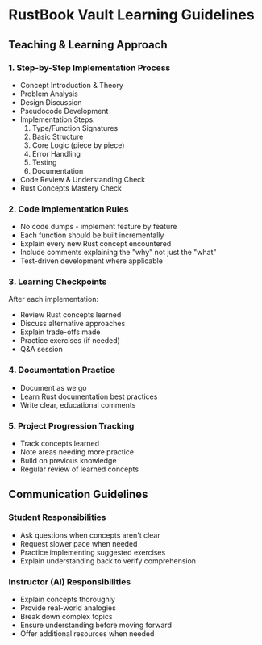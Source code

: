 # RustBook Vault Learning Guidelines

## Teaching & Learning Approach

### 1. Step-by-Step Implementation Process
- Concept Introduction & Theory
- Problem Analysis
- Design Discussion
- Pseudocode Development
- Implementation Steps:
  1. Type/Function Signatures
  2. Basic Structure
  3. Core Logic (piece by piece)
  4. Error Handling
  5. Testing
  6. Documentation
- Code Review & Understanding Check
- Rust Concepts Mastery Check

### 2. Code Implementation Rules
- No code dumps - implement feature by feature
- Each function should be built incrementally
- Explain every new Rust concept encountered
- Include comments explaining the "why" not just the "what"
- Test-driven development where applicable

### 3. Learning Checkpoints
After each implementation:
- Review Rust concepts learned
- Discuss alternative approaches
- Explain trade-offs made
- Practice exercises (if needed)
- Q&A session

### 4. Documentation Practice
- Document as we go
- Learn Rust documentation best practices
- Write clear, educational comments

### 5. Project Progression Tracking
- Track concepts learned
- Note areas needing more practice
- Build on previous knowledge
- Regular review of learned concepts

## Communication Guidelines

### Student Responsibilities
- Ask questions when concepts aren't clear
- Request slower pace when needed
- Practice implementing suggested exercises
- Explain understanding back to verify comprehension

### Instructor (AI) Responsibilities
- Explain concepts thoroughly
- Provide real-world analogies
- Break down complex topics
- Ensure understanding before moving forward
- Offer additional resources when needed